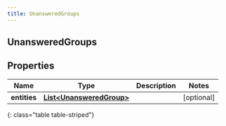 ```yaml
---
title: UnansweredGroups
---
```

## UnansweredGroups


## Properties

| Name | Type | Description | Notes |
| ------------ | ------------- | ------------- | ------------- |
| **entities** | <!----><!---->[**List&lt;UnansweredGroup&gt;**](UnansweredGroup.html)<!----> |  |  [optional] |
{: class="table table-striped"}



